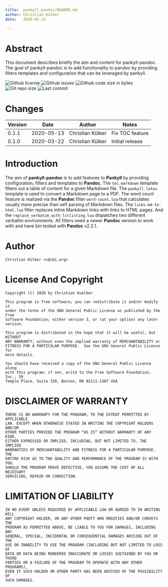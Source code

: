 ```yaml
---
title:  pankyll-pandoc/README.md
author: Christian Külker
date:   2020-05-13

---
```


# Abstract

This document describes briefly the aim and content for pankyll-pandoc. The
goal of pankyll-pandoc is to add functionality to pandoc by providing filters
templates and configuration that can be leveraged by pankyll.

![Github license](https://img.shields.io/github/license/ckuelker/pankyll-pandoc.svg)
![Github issues](https://img.shields.io/github/issues/ckuelker/pankyll-pandoc.svg?style=popout-square)
![Github code size in bytes](https://img.shields.io/github/languages/code-size/ckuelker/pankyll-pandoc.svg)
![Git repo size](https://img.shields.io/github/repo-size/ckuelker/pankyll-pandoc.svg)
![Last commit](https://img.shields.io/github/last-commit/ckuelker/pankyll-pandoc.svg)

# Changes

| Version | Date       | Author           | Notes                             |
| ------- | ---------- | ---------------- | --------------------------------- |
| 0.1.1   | 2020-05-13 | Christian Külker | Fix TOC feature                   |
| 0.1.0   | 2020-03-22 | Christian Külker | Initial release                   |

# Introduction

The aim of **pankyll-pandoc** is to add features to **Pankyll** by providing
configuration, filters and templates to **Pandoc**. The `toc.markdown` template
filters out a table of content for a given Markdown file. The `pankyll.latex`
template is used to convert a Markdown page to a PDF. The word count feature is
realized via the **Pandoc** filter `word-count.lua` that calculates usually
more precise than self parsing of Markdown files. The `links-md-to-html.lua`
filter replaces inline Markdown links with links to HTML pages. And the
`replace_verbatim_with_lstlisting.lua` dispatches two different verbatim
environments. All filters need a newer **Pandoc** version to work with and have
bin tested with **Pandoc** v2.2.1.

# Author

    Christian Külker <c@c8i.org>

# License And Copyright

    Copyright (C) 2020 by Christian Kuelker

    This program is free software; you can redistribute it and/or modify it
    under the terms of the GNU General Public License as published by the Free
    Software Foundation; either version 3, or (at your option) any later
    version.

    This program is distributed in the hope that it will be useful, but WITHOUT
    ANY WARRANTY; without even the implied warranty of MERCHANTABILITY or
    FITNESS FOR A PARTICULAR PURPOSE.  See the GNU General Public License for
    more details.

    You should have received a copy of the GNU General Public License along
    with this program; if not, write to the Free Software Foundation, Inc., 59
    Temple Place, Suite 330, Boston, MA 02111-1307 USA

# DISCLAIMER OF WARRANTY

    THERE IS NO WARRANTY FOR THE PROGRAM, TO THE EXTENT PERMITTED BY APPLICABLE
    LAW. EXCEPT WHEN OTHERWISE STATED IN WRITING THE COPYRIGHT HOLDERS AND/OR
    OTHER PARTIES PROVIDE THE PROGRAM “AS IS” WITHOUT WARRANTY OF ANY KIND,
    EITHER EXPRESSED OR IMPLIED, INCLUDING, BUT NOT LIMITED TO, THE IMPLIED
    WARRANTIES OF MERCHANTABILITY AND FITNESS FOR A PARTICULAR PURPOSE. THE
    ENTIRE RISK AS TO THE QUALITY AND PERFORMANCE OF THE PROGRAM IS WITH YOU.
    SHOULD THE PROGRAM PROVE DEFECTIVE, YOU ASSUME THE COST OF ALL NECESSARY
    SERVICING, REPAIR OR CORRECTION.


# LIMITATION OF LIABILITY

    IN NO EVENT UNLESS REQUIRED BY APPLICABLE LAW OR AGREED TO IN WRITING WILL
    ANY COPYRIGHT HOLDER, OR ANY OTHER PARTY WHO MODIFIES AND/OR CONVEYS THE
    PROGRAM AS PERMITTED ABOVE, BE LIABLE TO YOU FOR DAMAGES, INCLUDING ANY
    GENERAL, SPECIAL, INCIDENTAL OR CONSEQUENTIAL DAMAGES ARISING OUT OF THE
    USE OR INABILITY TO USE THE PROGRAM (INCLUDING BUT NOT LIMITED TO LOSS OF
    DATA OR DATA BEING RENDERED INACCURATE OR LOSSES SUSTAINED BY YOU OR THIRD
    PARTIES OR A FAILURE OF THE PROGRAM TO OPERATE WITH ANY OTHER PROGRAMS),
    EVEN IF SUCH HOLDER OR OTHER PARTY HAS BEEN ADVISED OF THE POSSIBILITY OF
    SUCH DAMAGES.


